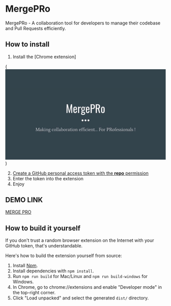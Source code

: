 # MergePRo
MergePRo - A collaboration tool for developers to manage their codebase and Pull Requests efficiently.

## How to install

1. Install the [Chrome extension]

( <img src="./updates/installation.gif" />)

2. [Create a GitHub personal access token with the **repo** permission](https://github.com/settings/tokens)
3. Enter the token into the extension
4. Enjoy

## DEMO LINK
<a href="https://www.youtube.com/watch?v=isp5u4CD2j4&feature=youtu.be"> MERGE PRO</a>

## How to build it yourself

If you don't trust a random browser extension on the Internet with your GitHub token, that's understandable.

Here's how to build the extension yourself from source:

1. Install [Npm](https://www.npmjs.com/).
2. Install dependencies with `npm install`.
3. Run `npm run build` for Mac/Linux and `npm run build-windows` for Windows.
4. In Chrome, go to chrome://extensions and enable "Developer mode" in the top-right corner.
5. Click "Load unpacked" and select the generated `dist/` directory.
